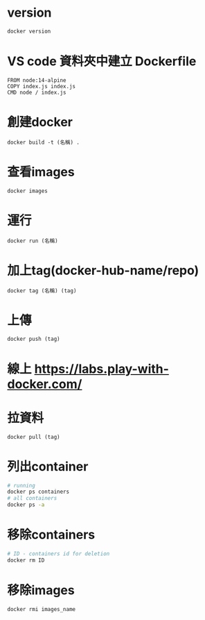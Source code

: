 # version
```bash
docker version
```
# VS code 資料夾中建立 Dockerfile
```
FROM node:14-alpine
COPY index.js index.js
CMD node / index.js
```
# 創建docker
```
docker build -t (名稱) .
```
# 查看images
```
docker images
```
# 運行
```
docker run (名稱)
```
# 加上tag(docker-hub-name/repo)
```
docker tag (名稱) (tag)
```
# 上傳
```
docker push (tag) 
```
# 線上  https://labs.play-with-docker.com/
# 拉資料
```
docker pull (tag)
```
# 列出container
```bash
# running 
docker ps containers
# all containers
docker ps -a
```
# 移除containers
```bash
# ID - containers id for deletion
docker rm ID
```
# 移除images
```bash
docker rmi images_name
```







